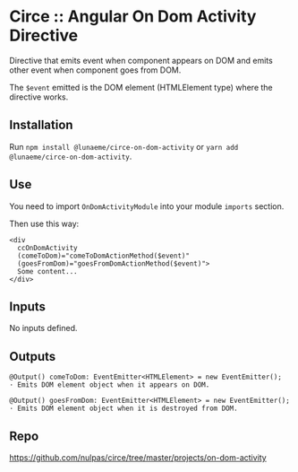 # Circe :: Angular On Dom Activity Directive

Directive that emits event when component appears on DOM and emits other event when component goes from DOM.

The `$event` emitted is the DOM element (HTMLElement type) where the directive works.

## Installation

Run `npm install @lunaeme/circe-on-dom-activity` or `yarn add @lunaeme/circe-on-dom-activity`.

## Use

You need to import `OnDomActivityModule` into your module `imports` section.

Then use this way:

```
<div
  ccOnDomActivity
  (comeToDom)="comeToDomActionMethod($event)"
  (goesFromDom)="goesFromDomActionMethod($event)">
  Some content...
</div>
```

## Inputs

No inputs defined.

## Outputs

```
@Output() comeToDom: EventEmitter<HTMLElement> = new EventEmitter();
· Emits DOM element object when it appears on DOM.

@Output() goesFromDom: EventEmitter<HTMLElement> = new EventEmitter();
· Emits DOM element object when it is destroyed from DOM.
```

## Repo

<https://github.com/nulpas/circe/tree/master/projects/on-dom-activity>
